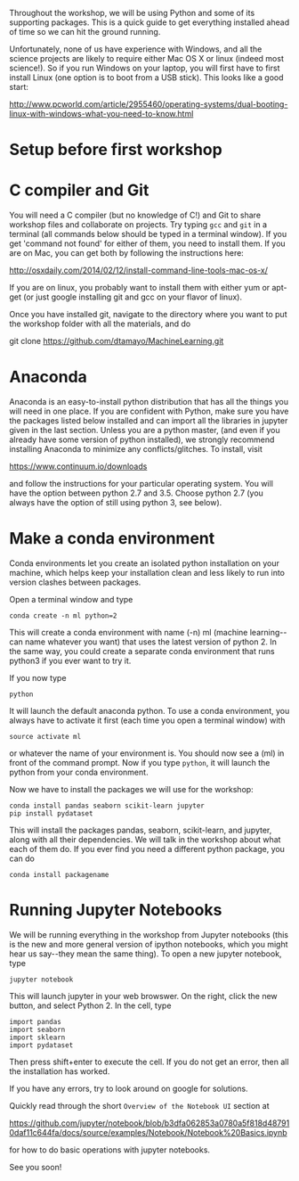 Throughout the workshop, we will be using Python and some of its supporting packages.  This is a quick guide to get everything installed ahead of time so we can hit the ground running.

Unfortunately, none of us have experience with Windows, and all the science projects are likely to require either Mac OS X or linux (indeed most science!).  So if you run Windows on your laptop, you will first have to first install Linux (one option is to boot from a USB stick).  This looks like a good start:

http://www.pcworld.com/article/2955460/operating-systems/dual-booting-linux-with-windows-what-you-need-to-know.html

# Setup before first workshop

# C compiler and Git

You will need a C compiler (but no knowledge of C!) and Git to share workshop files and collaborate on projects.  Try typing `gcc` and `git` in a terminal (all commands below should be typed in a terminal window).  If you get 'command not found' for either of them, you need to install them.  If you are on Mac, you can get both by following the instructions here:

http://osxdaily.com/2014/02/12/install-command-line-tools-mac-os-x/

If you are on linux, you probably want to install them with either yum or apt-get (or just google installing git and gcc on your flavor of linux).

Once you have installed git, navigate to the directory where you want to put the workshop folder with all the materials, and do

git clone https://github.com/dtamayo/MachineLearning.git

# Anaconda

Anaconda is an easy-to-install python distribution that has all the things you will need in one place.  If you are confident with Python, make sure you have the packages listed below installed and can import all the libraries in jupyter given in the last section.  Unless you are a python master, (and even if you already have some version of python installed), we strongly recommend installing Anaconda to minimize any conflicts/glitches.  To install, visit 

https://www.continuum.io/downloads 

and follow the instructions for your particular operating system.  You will have the option between python 2.7 and 3.5.  Choose python 2.7 (you always have the option of still using python 3, see below).  

# Make a conda environment

Conda environments let you create an isolated python installation on your machine, which helps keep your installation clean and less likely to run into version clashes between packages.

Open a terminal window and type

    conda create -n ml python=2

This will create a conda environment with name (-n) ml (machine learning--can name whatever you want) that uses the latest version of python 2.  In the same way, you could create a separate conda environment that runs python3 if you ever want to try it.

If you now type

    python

It will launch the default anaconda python.  To use a conda environment, you always have to activate it first (each time you open a terminal window) with

    source activate ml

or whatever the name of your environment is.  You should now see a (ml) in front of the command prompt.  Now if you type `python`, it will launch the python from your conda environment.

Now we have to install the packages we will use for the workshop:

    conda install pandas seaborn scikit-learn jupyter
    pip install pydataset

This will install the packages pandas, seaborn, scikit-learn, and jupyter, along with all their dependencies.  We will talk in the workshop about what each of them do.  If you ever find you need a different python package, you can do

    conda install packagename

# Running Jupyter Notebooks

We will be running everything in the workshop from Jupyter notebooks (this is the new and more general version of ipython notebooks, which you might hear us say--they mean the same thing).  To open a new jupyter notebook, type

    jupyter notebook

This will launch jupyter in your web browswer.  On the right, click the new button, and select Python 2.  In the cell, type

    import pandas
    import seaborn
    import sklearn
    import pydataset

Then press shift+enter to execute the cell.  If you do not get an error, then all the installation has worked.  

If you have any errors, try to look around on google for solutions. 

Quickly read through the short `Overview of the Notebook UI` section at

https://github.com/jupyter/notebook/blob/b3dfa062853a0780a5f818d487910daf11c644fa/docs/source/examples/Notebook/Notebook%20Basics.ipynb

for how to do basic operations with jupyter notebooks.

See you soon!
